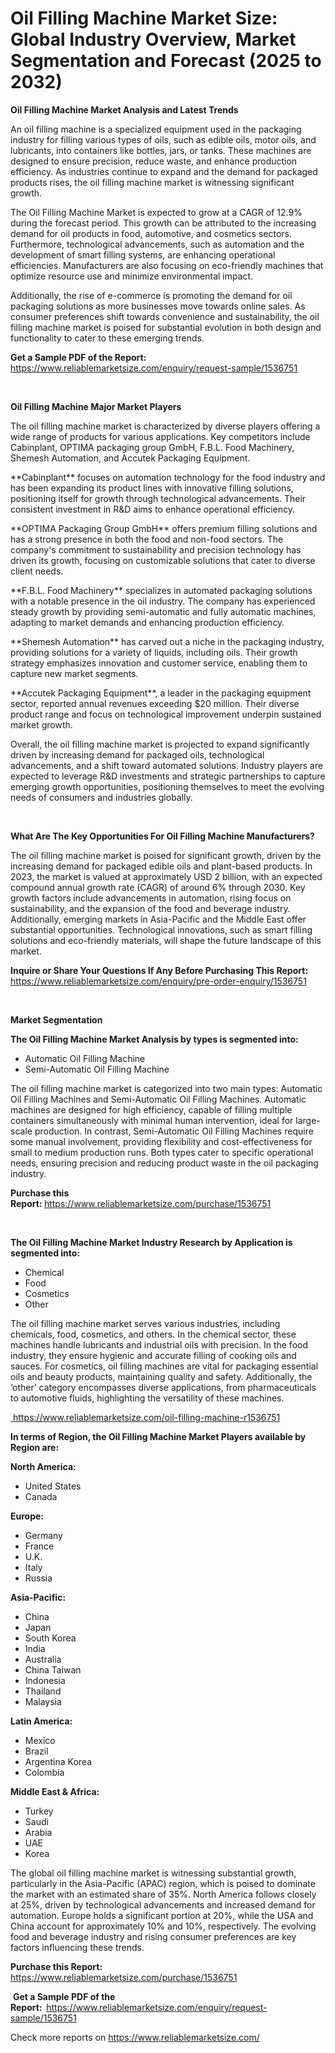 <p><h1>Oil Filling Machine Market Size: Global Industry Overview, Market Segmentation and Forecast (2025 to 2032)</h1></p><p><strong>Oil Filling Machine Market Analysis and Latest Trends</strong></p>
<p><p>An oil filling machine is a specialized equipment used in the packaging industry for filling various types of oils, such as edible oils, motor oils, and lubricants, into containers like bottles, jars, or tanks. These machines are designed to ensure precision, reduce waste, and enhance production efficiency. As industries continue to expand and the demand for packaged products rises, the oil filling machine market is witnessing significant growth.</p><p>The Oil Filling Machine Market is expected to grow at a CAGR of 12.9% during the forecast period. This growth can be attributed to the increasing demand for oil products in food, automotive, and cosmetics sectors. Furthermore, technological advancements, such as automation and the development of smart filling systems, are enhancing operational efficiencies. Manufacturers are also focusing on eco-friendly machines that optimize resource use and minimize environmental impact. </p><p>Additionally, the rise of e-commerce is promoting the demand for oil packaging solutions as more businesses move towards online sales. As consumer preferences shift towards convenience and sustainability, the oil filling machine market is poised for substantial evolution in both design and functionality to cater to these emerging trends.</p></p>
<p><strong>Get a Sample PDF of the Report:&nbsp;</strong> <a href="https://www.reliablemarketsize.com/enquiry/request-sample/1536751?utm_campaign=3555&utm_medium=2&utm_source=Github&utm_content=ia&utm_term=11042025&utm_id=oil-filling-machine">https://www.reliablemarketsize.com/enquiry/request-sample/1536751</a></p>
<p>&nbsp;</p>
<p><strong>Oil Filling Machine Major Market Players</strong></p>
<p><p>The oil filling machine market is characterized by diverse players offering a wide range of products for various applications. Key competitors include Cabinplant, OPTIMA packaging group GmbH, F.B.L. Food Machinery, Shemesh Automation, and Accutek Packaging Equipment.</p><p>**Cabinplant** focuses on automation technology for the food industry and has been expanding its product lines with innovative filling solutions, positioning itself for growth through technological advancements. Their consistent investment in R&D aims to enhance operational efficiency.</p><p>**OPTIMA Packaging Group GmbH** offers premium filling solutions and has a strong presence in both the food and non-food sectors. The company's commitment to sustainability and precision technology has driven its growth, focusing on customizable solutions that cater to diverse client needs.</p><p>**F.B.L. Food Machinery** specializes in automated packaging solutions with a notable presence in the oil industry. The company has experienced steady growth by providing semi-automatic and fully automatic machines, adapting to market demands and enhancing production efficiency.</p><p>**Shemesh Automation** has carved out a niche in the packaging industry, providing solutions for a variety of liquids, including oils. Their growth strategy emphasizes innovation and customer service, enabling them to capture new market segments.</p><p>**Accutek Packaging Equipment**, a leader in the packaging equipment sector, reported annual revenues exceeding $20 million. Their diverse product range and focus on technological improvement underpin sustained market growth.</p><p>Overall, the oil filling machine market is projected to expand significantly driven by increasing demand for packaged oils, technological advancements, and a shift toward automated solutions. Industry players are expected to leverage R&D investments and strategic partnerships to capture emerging growth opportunities, positioning themselves to meet the evolving needs of consumers and industries globally.</p></p>
<p>&nbsp;</p>
<p><strong>What Are The Key Opportunities For Oil Filling Machine Manufacturers?</strong></p>
<p><p>The oil filling machine market is poised for significant growth, driven by the increasing demand for packaged edible oils and plant-based products. In 2023, the market is valued at approximately USD 2 billion, with an expected compound annual growth rate (CAGR) of around 6% through 2030. Key growth factors include advancements in automation, rising focus on sustainability, and the expansion of the food and beverage industry. Additionally, emerging markets in Asia-Pacific and the Middle East offer substantial opportunities. Technological innovations, such as smart filling solutions and eco-friendly materials, will shape the future landscape of this market.</p></p>
<p><strong>Inquire or Share Your Questions If Any Before Purchasing This Report:</strong> <a href="https://www.reliablemarketsize.com/enquiry/pre-order-enquiry/1536751?utm_campaign=3555&utm_medium=2&utm_source=Github&utm_content=ia&utm_term=11042025&utm_id=oil-filling-machine">https://www.reliablemarketsize.com/enquiry/pre-order-enquiry/1536751</a></p>
<p>&nbsp;</p>
<p><strong>Market Segmentation</strong></p>
<p><strong>The Oil Filling Machine Market Analysis by types is segmented into:</strong></p>
<p><ul><li>Automatic Oil Filling Machine</li><li>Semi-Automatic Oil Filling Machine</li></ul></p>
<p><p>The oil filling machine market is categorized into two main types: Automatic Oil Filling Machines and Semi-Automatic Oil Filling Machines. Automatic machines are designed for high efficiency, capable of filling multiple containers simultaneously with minimal human intervention, ideal for large-scale production. In contrast, Semi-Automatic Oil Filling Machines require some manual involvement, providing flexibility and cost-effectiveness for small to medium production runs. Both types cater to specific operational needs, ensuring precision and reducing product waste in the oil packaging industry.</p></p>
<p><strong>Purchase this Report:&nbsp;</strong><a href="https://www.reliablemarketsize.com/purchase/1536751?utm_campaign=3555&utm_medium=2&utm_source=Github&utm_content=ia&utm_term=11042025&utm_id=oil-filling-machine">https://www.reliablemarketsize.com/purchase/1536751</a></p>
<p>&nbsp;</p>
<p><strong>The Oil Filling Machine Market Industry Research by Application is segmented into:</strong></p>
<p><ul><li>Chemical</li><li>Food</li><li>Cosmetics</li><li>Other</li></ul></p>
<p><p>The oil filling machine market serves various industries, including chemicals, food, cosmetics, and others. In the chemical sector, these machines handle lubricants and industrial oils with precision. In the food industry, they ensure hygienic and accurate filling of cooking oils and sauces. For cosmetics, oil filling machines are vital for packaging essential oils and beauty products, maintaining quality and safety. Additionally, the ‘other’ category encompasses diverse applications, from pharmaceuticals to automotive fluids, highlighting the versatility of these machines.</p></p>
<p><a href="https://www.reliablemarketsize.com/oil-filling-machine-r1536751?utm_campaign=3555&utm_medium=2&utm_source=Github&utm_content=ia&utm_term=11042025&utm_id=oil-filling-machine">&nbsp;https://www.reliablemarketsize.com/oil-filling-machine-r1536751</a></p>
<p><strong>In terms of Region, the Oil Filling Machine Market Players available by Region are:</strong></p>
<p>
    <p> <strong> North America: </strong>
        <ul>
            <li>United States</li>
            <li>Canada</li>
        </ul>
        </p> 
    <p> <strong> Europe: </strong>
        <ul>
            <li>Germany</li>
            <li>France</li>
            <li>U.K.</li>
            <li>Italy</li>
            <li>Russia</li>
        </ul>
        </p> 
    <p> <strong> Asia-Pacific: </strong>
        <ul>
            <li>China</li>
            <li>Japan</li>
            <li>South Korea</li>
            <li>India</li>
            <li>Australia</li>
            <li>China Taiwan</li>
            <li>Indonesia</li>
            <li>Thailand</li>
            <li>Malaysia</li>
        </ul>
        </p> 
    <p> <strong> Latin America: </strong>
        <ul>
            <li>Mexico</li>
            <li>Brazil</li>
            <li>Argentina Korea</li>
            <li>Colombia</li>
        </ul>
        </p> 
    <p> <strong> Middle East & Africa: </strong>
        <ul>
            <li>Turkey</li>
            <li>Saudi</li>
            <li>Arabia</li>
            <li>UAE</li>
            <li>Korea</li>
        </ul>
    </p>
    </p>
<p><p>The global oil filling machine market is witnessing substantial growth, particularly in the Asia-Pacific (APAC) region, which is poised to dominate the market with an estimated share of 35%. North America follows closely at 25%, driven by technological advancements and increased demand for automation. Europe holds a significant portion at 20%, while the USA and China account for approximately 10% and 10%, respectively. The evolving food and beverage industry and rising consumer preferences are key factors influencing these trends.</p></p>
<p><strong>Purchase this Report: </strong><a href="https://www.reliablemarketsize.com/purchase/1536751?utm_campaign=3555&utm_medium=2&utm_source=Github&utm_content=ia&utm_term=11042025&utm_id=oil-filling-machine">https://www.reliablemarketsize.com/purchase/1536751</a></p>
<p>&nbsp;<strong>Get a Sample PDF of the Report:&nbsp;&nbsp;</strong><a href="https://www.reliablemarketsize.com/enquiry/request-sample/1536751?utm_campaign=3555&utm_medium=2&utm_source=Github&utm_content=ia&utm_term=11042025&utm_id=oil-filling-machine">https://www.reliablemarketsize.com/enquiry/request-sample/1536751</a></p>
<p><strong></strong></p>
<p>Check more reports on <a href="https://www.reliablemarketsize.com/?utm_campaign=3555&utm_medium=2&utm_source=Github&utm_content=ia&utm_term=11042025&utm_id=oil-filling-machine">https://www.reliablemarketsize.com/</a></p>
